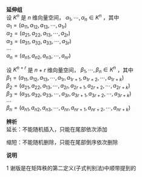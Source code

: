 **延伸组**  
设 $K^n$ 是 $n$ 维向量空间， $\alpha_1,\cdots,\alpha_n  
\in K^n$ ，其中  
$\alpha_1=(a_{11},a_{12},a_{13},\cdots,a_{1r})$  
$\alpha_2=(a_{21},a_{22},a_{13},\cdots,a_{2r})$  
$\alpha_3=(a_{31},a_{32},a_{33},\cdots,a_{3r})$  
$\cdots$  
$\alpha_n=(a_{n1},a_{n2},a_{n3},\cdots,a_{nr})$  
  
设 $K^{n+r}$ 是 $n+r$ 维向量空间， $\beta_1,\cdots,\beta_n\in K^n$ ，其中  
$\beta_1=(a_{11},a_{12},a_{13},\cdots,a_{1r},a_{1r+1},a_{1r+2},\cdots,a_{1r+k})$  
$\beta_2=(a_{21},a_{22},a_{13},\cdots,a_{2r},a_{2r+1},a_{2r+2},\cdots,a_{2r+k})$  
$\beta_3=(a_{31},a_{32},a_{33},\cdots,a_{3r},a_{3r+1},a_{3r+2},\cdots,a_{3r+k})$  
$\cdots$  
$\beta_n=(a_{n1},a_{n2},a_{n3},\cdots,a_{nr},a_{nr+1},a_{nr+2},\cdots,a_{nr+k})$  
  
**辨析**  
延长：不能随机插入，只能在尾部依次添加  
  
缩短：不能随机删除，只能在尾部倒序依次删除  
  
**说明**  
  
1 谢版是在矩阵秩的第二定义(子式判别法)中顺带提到的  
